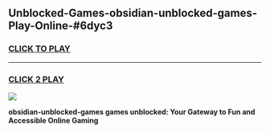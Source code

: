 
## Unblocked-Games-obsidian-unblocked-games-Play-Online-#6dyc3
<h3>
<a href="https://premium.freeplayer.one?title=obsidian-unblocked-games&ref=27F">CLICK TO PLAY</a></h3>
<hr>

<h3>
<a href="https://premium.freeplayer.one?title=obsidian-unblocked-games&ref=27F">CLICK 2 PLAY</a>
  
</h3>

<a href="https://premium.freeplayer.one?title=obsidian-unblocked-games&ref=27F"><img src="https://clearcache.store/games.png"></a>


**obsidian-unblocked-games games unblocked: Your Gateway to Fun and Accessible Online Gaming**
